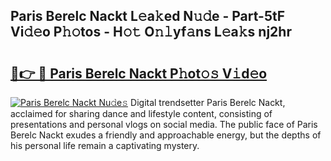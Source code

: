 ## Paris Berelc Nackt L𝚎a𝚔ed N𝚞𝚍e - Part-5tF Vi𝚍𝚎o P𝚑𝚘tos - H𝚘𝚝 O𝚗𝚕yf𝚊ns L𝚎a𝚔s nj2hr

# <h2><a href="http://kf60am.oniu.top/?m=Paris+Berelc+Nackt">🔗👉 🔴 Paris Berelc Nackt P𝚑ot𝚘𝚜 V𝚒d𝚎o</a></h2>

[![Paris Berelc Nackt Nu𝚍e𝚜](https://i.imgur.com/0qMVB7G.gif)](http://kf60am.oniu.top/?m=Paris+Berelc+Nackt)
Digital trendsetter Paris Berelc Nackt, acclaimed for sharing dance and lifestyle content, consisting of presentations and personal vlogs on social media. The public face of Paris Berelc Nackt exudes a friendly and approachable energy, but the depths of his personal life remain a captivating mystery.  
